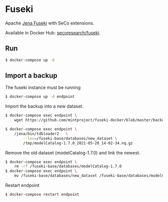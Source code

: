 # Fuseki

Apache [Jena Fuseki](https://jena.apache.org/documentation/fuseki2/index.html) with SeCo extensions.

Available in Docker Hub: [secoresearch/fuseki](https://hub.docker.com/r/secoresearch/fuseki/).

## Run

```bash
$ docker-compose up -d
```
## Import a backup

The fuseki instance must be running

```bash
$ docker-compose up -d endpoint
```

Import the backup into a new dataset.

```bash
$ docker-compose exec endpoint \
    wget https://github.com/mintproject/fuseki-docker/blob/master/backups/modelCatalog-1.7.0_2021-05-20_14-02-34.nq.gz?raw=true -O /tmp/modelCatalog-1.7.0_2021-05-20_14-02-34.nq.gz
```

```bash
$ docker-compose exec endpoint \
    /jena/bin/tdbloader2   \
        --loc=/fuseki-base/databases/new_dataset \
        /tmp/modelCatalog-1.7.0_2021-05-20_14-02-34.nq.gz
```

Remove the old dataset (modelCatalog-1.7.0) and link the newest.
```bash
$ docker-compose exec endpoint \
    rm -rf /fuseki-base/databases/modelCatalog-1.7.0
$ docker-compose exec endpoint \
    mv /fuseki-base/databases/new_dataset /fuseki-base/databases/modelCatalog-1.7.0
```

Restart endpoint

```bash
$ docker-compose restart endpoint
```
